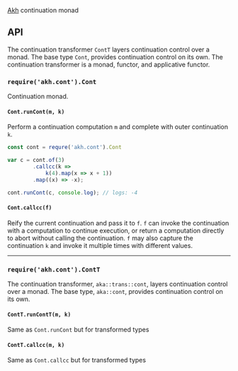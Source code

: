 [Akh](https://github.com/mattbierner/akh) continuation monad

## API
The continuation transformer `ContT` layers continuation control over a monad. The base type `Cont`, provides continuation control on its own. The continuation transformer is a monad, functor, and applicative functor.

### `require('akh.cont').Cont`
Continuation monad. 

#### `Cont.runCont(m, k)`
Perform a continuation computation `m` and complete with outer continuation `k`.

```js
const cont = requre('akh.cont').Cont

var c = cont.of(3)
        .callcc(k =>
            k(4).map(x => x + 1))
        .map((x) => -x);

cont.runCont(c, console.log); // logs: -4
```

#### `Cont.callcc(f)`
Reify the current continuation and pass it to `f`. `f` can invoke the continuation with a computation to continue execution, or return a computation directly to abort without calling the continuation. `f` may also capture the continuation `k` and invoke it multiple times with different values.

----

### `require('akh.cont').ContT`
The continuation transformer, `aka::trans::cont`, layers continuation control over a monad. The base type, `aka::cont`, provides continuation control on its own.


#### `ContT.runContT(m, k)`
Same as `Cont.runCont` but for transformed types

#### `ContT.callcc(m, k)`
Same as `Cont.callcc` but for transformed types
